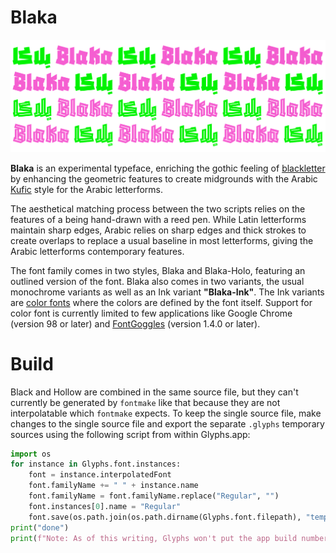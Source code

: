 # Blaka
![Sample](sample.svg)

<b>Blaka</b> is an experimental typeface, enriching the gothic feeling of [blackletter][1] by enhancing the geometric features to create midgrounds with the Arabic [Kufic][2] style for the Arabic letterforms. 

The aesthetical matching process between the two scripts relies on the features of a being hand-drawn with a reed pen. While Latin letterforms maintain sharp edges, Arabic relies on sharp edges and thick strokes to create overlaps to replace a usual baseline in most letterforms, giving the Arabic letterforms contemporary features. 

The font family comes in two styles, Blaka and Blaka-Holo, featuring an outlined version of the font. Blaka also comes in two variants, the usual monochrome variants as well as an Ink variant <b>"Blaka-Ink"</b>. The Ink variants are [color fonts][3] where the colors are defined by the font itself. Support for color font is currently limited to few applications like Google Chrome (version 98 or later) and [FontGoggles][4] (version 1.4.0 or later).

[1]: https://en.wikipedia.org/wiki/Blackletter
[2]: https://en.wikipedia.org/wiki/Kufic
[3]: https://developer.chrome.com/blog/colrv1-fonts/
[4]: https://fontgoggles.org/


# Build

Black and Hollow are combined in the same source file, but they can't currently be generated by `fontmake` like that because they are not interpolatable which `fontmake` expects. To keep the single source file, make changes to the single source file and export the separate `.glyphs` temporary sources using the following script from within Glyphs.app:

```python
import os
for instance in Glyphs.font.instances:
	font = instance.interpolatedFont
	font.familyName += " " + instance.name
	font.familyName = font.familyName.replace("Regular", "")
	font.instances[0].name = "Regular"
	font.save(os.path.join(os.path.dirname(Glyphs.font.filepath), "temp", font.familyName.replace(" ", "") + "-Regular.glyphs"))
print("done")
print(f"Note: As of this writing, Glyphs won't put the app build number into the sources when generating isntances like we just did above. This breaks generating the fonts with glyphsLib. Please do add the build number {int(Glyphs.buildNumber)} into the source files with a text editor at the top of the file under .appVersion = \"\"; to be .appVersion = \"{int(Glyphs.buildNumber)}\"; The author of Glyphs has been notified. Once you find that the build number does automatically appear in the sources, you may delete this print statement.")
```
